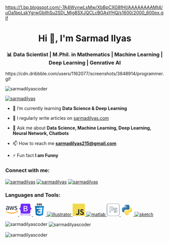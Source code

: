 https://1.bp.blogspot.com/-7A4WynwLsMw/XbBpCXG8fHI/AAAAAAAAMt4/uOa1bpLskYgrwGbllhSu2SDj_Mig8SXJQCLcBGAsYHQ/s1600/2000_600px.gif
<h1 align="center">Hi 👋, I'm Sarmad Ilyas</h1>
<h3 align="center">📊 Data Scientist | M.Phil. in Mathematics | Machine Learning | Deep Learning | Genrative AI</h3>
https://cdn.dribbble.com/users/1162077/screenshots/3848914/programmer.gif
<p align="left"> <img src="https://komarev.com/ghpvc/?username=sarmadilyascoder&label=Profile%20views&color=0e75b6&style=flat" alt="sarmadilyascoder" /> </p>

<p align="left"> <a href="https://twitter.com/sarmadilyas" target="blank"><img src="https://img.shields.io/twitter/follow/sarmadilyas?logo=twitter&style=for-the-badge" alt="sarmadilyas" /></a> </p>

- 🌱 I’m currently learning **Data Science & Deep Learning**

- 📝 I regularly write articles on [sarmadilyas.com](sarmadilyas.com)

- 💬 Ask me about **Data Science, Machine Learning, Deep Learning, Neural Network, Chatbots**

- 📫 How to reach me **sarmadilyas215@gmail.com**

- ⚡ Fun fact **I am Funny**

<h3 align="left">Connect with me:</h3>
<p align="left">
<a href="https://twitter.com/sarmadilyas" target="blank"><img align="center" src="https://raw.githubusercontent.com/rahuldkjain/github-profile-readme-generator/master/src/images/icons/Social/twitter.svg" alt="sarmadilyas" height="30" width="40" /></a>
<a href="https://linkedin.com/in/sarmadilyas" target="blank"><img align="center" src="https://raw.githubusercontent.com/rahuldkjain/github-profile-readme-generator/master/src/images/icons/Social/linked-in-alt.svg" alt="sarmadilyas" height="30" width="40" /></a>
<a href="https://discord.gg/sarmadilyas" target="blank"><img align="center" src="https://raw.githubusercontent.com/rahuldkjain/github-profile-readme-generator/master/src/images/icons/Social/discord.svg" alt="sarmadilyas" height="30" width="40" /></a>
</p>

<h3 align="left">Languages and Tools:</h3>
<p align="left"> <a href="https://aws.amazon.com" target="_blank" rel="noreferrer"> <img src="https://raw.githubusercontent.com/devicons/devicon/master/icons/amazonwebservices/amazonwebservices-original-wordmark.svg" alt="aws" width="40" height="40"/> </a> <a href="https://getbootstrap.com" target="_blank" rel="noreferrer"> <img src="https://raw.githubusercontent.com/devicons/devicon/master/icons/bootstrap/bootstrap-plain-wordmark.svg" alt="bootstrap" width="40" height="40"/> </a> <a href="https://www.w3schools.com/css/" target="_blank" rel="noreferrer"> <img src="https://raw.githubusercontent.com/devicons/devicon/master/icons/css3/css3-original-wordmark.svg" alt="css3" width="40" height="40"/> </a> <a href="https://www.adobe.com/in/products/illustrator.html" target="_blank" rel="noreferrer"> <img src="https://www.vectorlogo.zone/logos/adobe_illustrator/adobe_illustrator-icon.svg" alt="illustrator" width="40" height="40"/> </a> <a href="https://developer.mozilla.org/en-US/docs/Web/JavaScript" target="_blank" rel="noreferrer"> <img src="https://raw.githubusercontent.com/devicons/devicon/master/icons/javascript/javascript-original.svg" alt="javascript" width="40" height="40"/> </a> <a href="https://www.mathworks.com/" target="_blank" rel="noreferrer"> <img src="https://upload.wikimedia.org/wikipedia/commons/2/21/Matlab_Logo.png" alt="matlab" width="40" height="40"/> </a> <a href="https://www.photoshop.com/en" target="_blank" rel="noreferrer"> <img src="https://raw.githubusercontent.com/devicons/devicon/master/icons/photoshop/photoshop-line.svg" alt="photoshop" width="40" height="40"/> </a> <a href="https://www.python.org" target="_blank" rel="noreferrer"> <img src="https://raw.githubusercontent.com/devicons/devicon/master/icons/python/python-original.svg" alt="python" width="40" height="40"/> </a> <a href="https://www.sketch.com/" target="_blank" rel="noreferrer"> <img src="https://www.vectorlogo.zone/logos/sketchapp/sketchapp-icon.svg" alt="sketch" width="40" height="40"/> </a> </p>

<p><img align="left" src="https://github-readme-stats.vercel.app/api/top-langs?username=sarmadilyascoder&show_icons=true&locale=en&layout=compact" alt="sarmadilyascoder" /></p>

<p>&nbsp;<img align="center" src="https://github-readme-stats.vercel.app/api?username=sarmadilyascoder&show_icons=true&locale=en" alt="sarmadilyascoder" /></p>

<p><img align="center" src="https://github-readme-streak-stats.herokuapp.com/?user=sarmadilyascoder&" alt="sarmadilyascoder" /></p>
